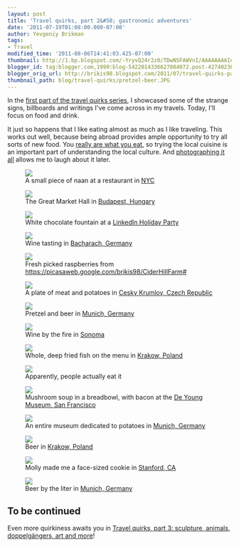 ```yaml
---
layout: post
title: 'Travel quirks, part 2&#58; gastronomic adventures'
date: '2011-07-19T01:08:00.000-07:00'
author: Yevgeniy Brikman
tags:
- Travel
modified_time: '2011-08-06T14:41:03.425-07:00'
thumbnail: http://1.bp.blogspot.com/-YryvQ24r2z0/TDwNSFAWVnI/AAAAAAAAIeg/dkZzceDBva0/s72-c/IMG_0487.jpg
blogger_id: tag:blogger.com,1999:blog-5422014336627804072.post-4274023650685509559
blogger_orig_url: http://brikis98.blogspot.com/2011/07/travel-quirks-part-2-gastronomic.html
thumbnail_path: blog/travel-quirks/pretzel-beer.JPG
---
```


In the [first part of the travel quirks 
series](https://www.ybrikman.com/writing/2011/07/18/travel-quirks-part-1-signs-bilboards/), 
I showcased some of the strange signs, billboards and writings I've come 
across in my travels. Today, I'll focus on food and drink. 

It just so happens that I like eating almost as much as I like traveling. This 
works out well, because being abroad provides ample opportunity to try all 
sorts of new food. You [really are what you 
eat](http://markmenjivar.com/you-are-what-you-eat/statement/), so trying the 
local cuisine is an important part of understanding the local culture. And 
[photographing it all](https://picasaweb.google.com/brikis98) allows me to 
laugh about it later. 

<figure>
  <a href="http://1.bp.blogspot.com/-YryvQ24r2z0/TDwNSFAWVnI/AAAAAAAAIeg/dkZzceDBva0/s1600/IMG_0487.jpg" target="_blank">
    <img src="http://1.bp.blogspot.com/-YryvQ24r2z0/TDwNSFAWVnI/AAAAAAAAIeg/dkZzceDBva0/s400/IMG_0487.jpg">
  </a>
  <figcaption>A small piece of naan at a restaurant in <a href="https://plus.google.com/photos/+YevgeniyBrikman/albums/5030491566154566849?banner=pwa">NYC</a></figcaption>
</figure>
<figure>
  <a href="https://picasaweb.google.com/brikis98/NYCTrip021107#" target="_blank">
    <img src="http://2.bp.blogspot.com/-ygGfxmDAphM/TDwMLPBLAOI/AAAAAAAAIWA/LmERuE3hTuw/s400/IMG_0559.JPG">
  </a>
  <figcaption>The Great Market Hall in <a href="https://plus.google.com/photos/+YevgeniyBrikman/albums/5493279011059957377?banner=pwa">Budapest, Hungary</a></figcaption>
</figure>
<figure>
  <a href="https://picasaweb.google.com/brikis98/Budapest#" target="_blank">
    <img src="http://2.bp.blogspot.com/-mJgD6i9Ic8g/TQ64vUf0jYI/AAAAAAAAJRE/4rHK7XpkUy8/s400/IMG_1149.JPG">
  </a>
  <figcaption>White chocolate fountain at a <a href="https://picasaweb.google.com/105725955499217588296/LinkedInHolidayParty2010#">LinkedIn Holiday Party</a></figcaption>
</figure>
<figure>
  <a href="https://picasaweb.google.com/brikis98/LinkedInHolidayParty2010#" target="_blank">
    <img src="http://1.bp.blogspot.com/-0KmD3X41r-c/So2XMynoFFI/AAAAAAAAF9M/AAQ3ppokG5k/s400/IMG_0458.jpg">
  </a>
  <figcaption>Wine tasting in <a href="https://picasaweb.google.com/105725955499217588296/GermanyTrip09BurgEltzAndBurgRheinfels#">Bacharach, Germany</a></figcaption>
</figure>
<figure>
  <a href="https://picasaweb.google.com/brikis98/GermanyTrip09BurgEltzAndBurgRheinfels#" target="_blank">
    <img src="http://1.bp.blogspot.com/-uzFVTZeXLVs/TQ6uWJf-D8I/AAAAAAAAJEA/Y7aiakaE1bY/s400/IMG_1111.jpg">
  </a>
  <figcaption>Fresh picked raspberries from <a href="Cider Hill Farm">https://picasaweb.google.com/brikis98/CiderHillFarm#</a></figcaption>
</figure>
<figure>
  <a href="https://picasaweb.google.com/brikis98/CiderHillFarm#" target="_blank">
    <img src="http://3.bp.blogspot.com/-e6L-KBCdFsg/SFwVXItABtI/AAAAAAAACcQ/-ZSOvMeDXf0/s400/IMG_2186.JPG">
  </a>
  <figcaption>A plate of meat and potatoes in <a href="https://plus.google.com/photos/+YevgeniyBrikman/albums/5214064873473836289?banner=pwa">Cesky Krumlov, Czech Republic</a></figcaption>
</figure>
<figure>
  <a href="https://picasaweb.google.com/brikis98/CeskyKrumlov#" target="_blank">
    <img src="http://4.bp.blogspot.com/-a99I6u6P-Qk/SFwITIs_78I/AAAAAAAABr4/duJtlf4GeWk/s400/IMG_1923.JPG">
  </a>
  <figcaption>Pretzel and beer in <a href="https://plus.google.com/photos/+YevgeniyBrikman/albums/5214051404456390497?banner=pwa">Munich, Germany</a></figcaption>
</figure>
<figure>
  <a href="https://picasaweb.google.com/brikis98/MunichFoodDrink#" target="_blank">
    <img src="http://3.bp.blogspot.com/-S2c4J_y8Wa8/TiU5WM68CyI/AAAAAAAAJsE/Gp9hu6nP_FA/s400/photo.jpg">
  </a>
  <figcaption>Wine by the fire in <a href="https://plus.google.com/photos/+YevgeniyBrikman/albums/5552576121006129729?banner=pwa">Sonoma</a></figcaption>
</figure>
<figure>
  <a href="https://picasaweb.google.com/brikis98/ThanksgivingInSonoma" target="_blank">
    <img src="http://3.bp.blogspot.com/-hUf5waLGcO4/TD1Esnpi5BI/AAAAAAAAI4g/ZynFdcZpmcw/s400/IMG_8694.JPG">
  </a>
  <figcaption>Whole, deep fried fish on the menu in <a href="https://plus.google.com/photos/+YevgeniyBrikman/albums/5493621814999608001?banner=pwa">Krakow, Poland</a></figcaption>
</figure>
<figure>
  <a href="https://picasaweb.google.com/brikis98/Krakow#" target="_blank">
    <img src="http://4.bp.blogspot.com/-fCD2yWcd_O0/TD1Esyi3jcI/AAAAAAAAI4k/eoz_MsRbnzY/s400/IMG_8695.JPG">
  </a>
  <figcaption>Apparently, people actually eat it</figcaption>
</figure>
<figure>
  <a href="http://4.bp.blogspot.com/-RsLvCXkubps/S2UyQQySyzI/AAAAAAAAHDs/GtpWcsMLUsU/s1600/IMG_6200.JPG" target="_blank">
    <img src="http://4.bp.blogspot.com/-RsLvCXkubps/S2UyQQySyzI/AAAAAAAAHDs/GtpWcsMLUsU/s400/IMG_6200.JPG">
  </a>
  <figcaption>Mushroom soup in a breadbowl, with bacon at the <a href="https://plus.google.com/photos/+YevgeniyBrikman/albums/5432803671400801601?banner=pwa">De Young Museum, San Francisco</a></figcaption>
</figure>
<figure>
  <a href="https://picasaweb.google.com/brikis98/GoldenGateParkBotanicalGardensAndDeYoungMuseum#" target="_blank">
    <img src="http://3.bp.blogspot.com/-awh0Zk-96SM/SFwKS4s_80I/AAAAAAAABzE/-z1KtYO-jU4/s400/IMG_1843.JPG">
  </a>
  <figcaption>An entire museum dedicated to potatoes in <a href="https://plus.google.com/photos/+YevgeniyBrikman/albums/5214052864745271681?banner=pwa">Munich, Germany</a></figcaption>
</figure>
<figure>
  <a href="https://picasaweb.google.com/brikis98/DeutschesMuseumAndDasKartoffelmuseum#" target="_blank">
    <img src="http://1.bp.blogspot.com/-h7ZgwghA5Ss/TD1EHv9CoeI/AAAAAAAAIvY/wt7nOs9fLWQ/s400/IMG_8692.JPG">
  </a>
  <figcaption>Beer in <a href="https://plus.google.com/photos/+YevgeniyBrikman/albums/5493621814999608001?banner=pwa">Krakow, Poland</a></figcaption>
</figure>
<figure>
  <a href="https://picasaweb.google.com/brikis98/Krakow#" target="_blank">
    <img src="http://1.bp.blogspot.com/-USzzkb-WvCE/Ssgx8JNER1I/AAAAAAAAGKU/LvfPyaPr9hs/s400/IMG_5195.JPG">
  </a>
  <figcaption>Molly made me a face-sized cookie in <a href="https://plus.google.com/photos/+YevgeniyBrikman/albums/5388611825217451201?banner=pwa">Stanford, CA</a></figcaption>
</figure>
<figure>
  <a href="https://picasaweb.google.com/brikis98/FlightToSanFranAndABigCookie#" target="_blank">
    <img src="http://2.bp.blogspot.com/--aR2fm7uYng/SFwIiIs_8FI/AAAAAAAABtE/T9ioH9Q1u60/s400/IMG_2009.JPG">
  </a>
  <figcaption>Beer by the liter in <a href="https://picasaweb.google.com/brikis98/MunichFoodDrink#">Munich, Germany</a></figcaption>
</figure>

## To be continued

Even more quirkiness awaits you in [Travel quirks, part 3: sculpture, animals, 
doppelgängers, art and more](https://www.ybrikman.com/writing/2011/07/20/travel-quirks-part-3-sculpture-animals/)! 